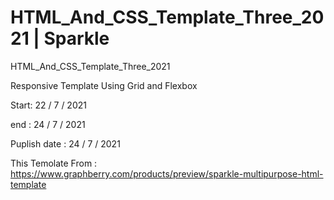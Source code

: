 # HTML_And_CSS_Template_Three_2021 | Sparkle
HTML_And_CSS_Template_Three_2021

Responsive Template Using Grid  and Flexbox

Start: 22 / 7 / 2021

end : 24 / 7 / 2021

Puplish date : 24 / 7 / 2021


This Temolate From :
        https://www.graphberry.com/products/preview/sparkle-multipurpose-html-template
